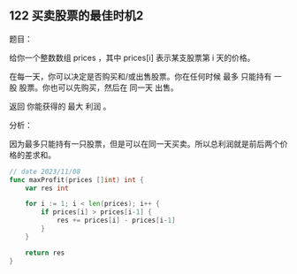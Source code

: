## 122 买卖股票的最佳时机2

题目：

给你一个整数数组 prices ，其中 prices[i] 表示某支股票第 i 天的价格。

在每一天，你可以决定是否购买和/或出售股票。你在任何时候 最多 只能持有 一股 股票。你也可以先购买，然后在 同一天 出售。

返回 你能获得的 最大 利润 。


分析：

因为最多只能持有一只股票，但是可以在同一天买卖。所以总利润就是前后两个价格的差求和。


```go
// date 2023/11/08
func maxProfit(prices []int) int {
    var res int

    for i := 1; i < len(prices); i++ {
        if prices[i] > prices[i-1] {
            res += prices[i] - prices[i-1]
        }
    }

    return res
}
```
